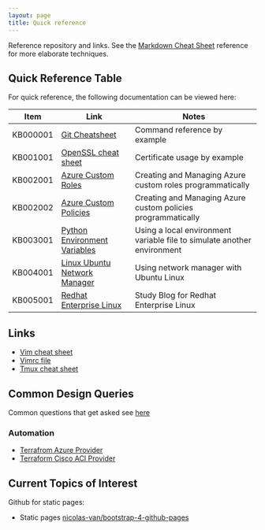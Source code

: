 ```yaml
---
layout: page
title: Quick reference
---
```


Reference repository and links. See the [Markdown Cheat Sheet](https://github.com/adam-p/markdown-here/wiki/Markdown-Cheatsheet) reference for more elaborate techniques.

## Quick Reference Table

For quick reference, the following documentation can be viewed here:

|Item        | Link       | Notes      |
| ---------- | ---------- | ---------- |
| KB000001   | [Git Cheatsheet](https://niksheridan.github.io/appendices/KB000001_git_cheatsheet.html) | Command reference by example |
| KB001001   | [OpenSSL cheat sheet](https://niksheridan.github.io/appendices/KB001001_openssl.html) | Certificate usage by example |
| KB002001   | [Azure Custom Roles](https://niksheridan.github.io/appendices/KB002001_azure_custom_roles.html) | Creating and Managing Azure custom roles programmatically |
| KB002002   | [Azure Custom Policies](https://niksheridan.github.io/appendices/KB002002_azure_custom_policies.html) | Creating and Managing Azure custom policies programmatically |
| KB003001   | [Python Environment Variables](https://niksheridan.github.io/appendices/KB003001_python_env_vars.html) | Using a local environment variable file to simulate another environment |
| KB004001   | [Linux Ubuntu Network Manager](https://niksheridan.github.io/appendices/KB004001_linux_ubuntu_nw_manager.html) | Using network manager with Ubuntu Linux |
| KB005001   | [Redhat Enterprise Linux](https://niksheridan.github.io/appendices/KB005001_redhat_enterprise_linux.html) | Study Blog for Redhat Enterprise Linux |

## Links

* [Vim cheat sheet](https://vim.rtorr.com)
* [Vimrc file](https://raw.githubusercontent.com/niksheridan/niksheridan.github.io/master/appendices/.vimrc)
* [Tmux cheat sheet](https://tmuxcheatsheet.com)

## Common Design Queries

Common questions that get asked see [here](https://niksheridan.github.io/decisions)

### Automation

* [Terrafrom Azure Provider](https://registry.terraform.io/providers/hashicorp/azurerm/latest/docs)
* [Terraform Cisco ACI Provider](https://registry.terraform.io/providers/CiscoDevNet/aci/latest/docs)

## Current Topics of Interest

Github for static pages:

* Static pages [nicolas-van/bootstrap-4-github-pages](https://github.com/nicolas-van/bootstrap-4-github-pages)
